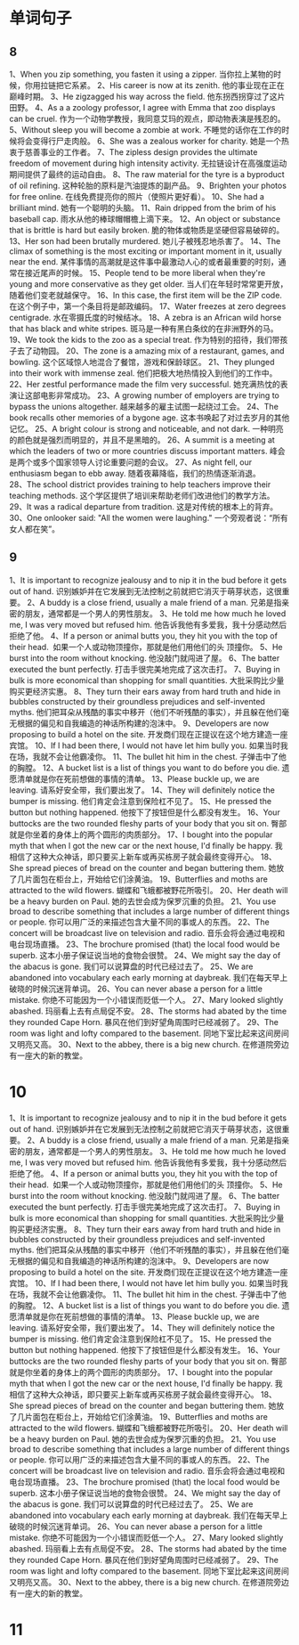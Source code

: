 # 单词句子

## 8

1、When you zip something, you fasten it using a zipper.
当你拉上某物的时候，你用拉链把它系紧。
2、His career is now at its zenith.
他的事业现在正在巅峰时期。
3、He zigzagged his way across the field.
他东拐西拐穿过了这片田野。
4、As a a zoology professor, I agree with Emma that zoo displays can be cruel.
作为一个动物学教授，我同意艾玛的观点，即动物表演是残忍的。
5、Without sleep you will become a zombie at work.
不睡觉的话你在工作的时候将会变得行尸走肉般。
6、She was a zealous worker for charity.
她是一个热衷于慈善事业的工作者。
7、The zipless design provides the ultimate freedom of movement during high intensity activity. 
无拉链设计在高强度运动期间提供了最终的运动自由。
8、The raw material for the tyre is a byproduct of oil refining.
这种轮胎的原料是汽油提炼的副产品。
9、Brighten your photos for free online.
在线免费提亮你的照片（使照片更好看）。
10、She had a brilliant mind.
她有一个聪明的头脑。
11、Rain dripped from the brim of his baseball cap.
雨水从他的棒球帽帽檐上滴下来。
12、An object or substance that is brittle is hard but easily broken.
脆的物体或物质是坚硬但容易破碎的。
13、Her son had been brutally murdered.
她儿子被残忍地杀害了。
14、The climax of something is the most exciting or important moment in it, usually near the end.
某件事情的高潮就是这件事中最激动人心的或者最重要的时刻，通常在接近尾声的时候。
15、People tend to be more liberal when they're young and more conservative as they get older.
当人们在年轻时常常更开放，随着他们变老就越保守。
16、In this case, the first item will be the ZIP code.
在这个例子中，第一个条目将是邮政编码。
17、Water freezes at zero degrees centigrade.
水在零摄氏度的时候结冰。
18、A zebra is an African wild horse that has black and white stripes.
斑马是一种有黑白条纹的在非洲野外的马。
19、We took the kids to the zoo as a special treat.
作为特别的招待，我们带孩子去了动物园。
20、The zone is a amazing mix of a restaurant, games, and bowling.
这个区域惊人地混合了餐馆，游戏和保龄球区。
21、They plunged into their work with immense zeal.
他们把极大地热情投入到他们的工作中。
22、Her zestful performance made the film very successful. 
她充满热忱的表演让这部电影非常成功。
23、A growing number of employers are trying to bypass the unions altogether.
越来越多的雇主试图一起绕过工会。
24、The book recalls other memories of a bygone age.
这本书唤起了对过去岁月的其他记忆。
25、A bright colour is strong and noticeable, and not dark.
一种明亮的颜色就是强烈而明显的，并且不是黑暗的。
26、A summit is a meeting at which the leaders of two or more countries discuss important matters.
峰会是两个或多个国家领导人讨论重要问题的会议。
27、As night fell, our enthusiasm began to ebb away. 
随着夜幕降临，我们的热情逐渐消退。	
28、The school district provides training to help teachers improve their teaching methods.
这个学区提供了培训来帮助老师们改进他们的教学方法。
29、It was a radical departure from tradition.
这是对传统的根本上的背弃。
30、One onlooker said: "All the women were laughing." 
一个旁观者说：“所有女人都在笑”。

## 9

1、It is important to recognize jealousy and to nip it in the bud before it gets out of hand.
识别嫉妒并在它发展到无法控制之前就把它消灭于萌芽状态，这很重要。
2、A buddy is a close friend, usually a male friend of a man.
兄弟是指亲密的朋友，通常都是一个男人的男性朋友。
3、He told me how much he loved me, I was very moved but refused him.
他告诉我他有多爱我，我十分感动然后拒绝了他。
4、If a person or animal butts you, they hit you with the top of their head. 
如果一个人或动物顶撞你，那就是他们用他们的头 顶撞你。
5、He burst into the room without knocking. 
他没敲门就闯进了屋。
6、The batter executed the bunt perfectly.
打击手很完美地完成了这次击打。
7、Buying in bulk is more economical than shopping for small quantities.
大批采购比少量购买更经济实惠。
8、They turn their ears away from hard truth and hide in bubbles constructed by their groundless prejudices and self-invented myths.
他们把耳朵从残酷的事实中移开（他们不听残酷的事实），并且躲在他们毫无根据的偏见和自我编造的神话所构建的泡沫中。
9、Developers are now proposing to build a hotel on the site.
开发商们现在正提议在这个地方建造一座宾馆。
10、If I had been there, I would not have let him bully you.
如果当时我在场，我就不会让他霸凌你。
11、The bullet hit him in the chest. 
子弹击中了他的胸膛。
12、A bucket list is a list of things you want to do before you die.
遗愿清单就是你在死前想做的事情的清单。
13、Please buckle up, we are leaving.
请系好安全带，我们要出发了。
14、They will definitely notice the bumper is missing.
他们肯定会注意到保险杠不见了。
15、He pressed the button but nothing happened. 
他按下了按钮但是什么都没有发生。
16、Your buttocks are the two rounded fleshy parts of your body that you sit on.
臀部就是你坐着的身体上的两个圆形的肉质部分。
17、I bought into the popular myth that when I got the new car or the next house, I'd finally be happy.
我相信了这种大众神话，即只要买上新车或再买栋房子就会最终变得开心。
18、She spread pieces of bread on the counter and began buttering them.
她放了几片面包在柜台上，开始给它们涂黄油。
19、Butterflies and moths are attracted to the wild flowers.
蝴蝶和飞蛾都被野花所吸引。
20、Her death will be a heavy burden on Paul.
她的去世会成为保罗沉重的负担。
21、You use broad to describe something that includes a large number of different things or people.
你可以用广泛的来描述包含大量不同的事或人的东西。
22、The concert will be broadcast live on television and radio.
音乐会将会通过电视和电台现场直播。
23、The brochure promised (that) the local food would be superb. 
这本小册子保证说当地的食物会很赞。
24、We might say the day of the abacus is gone.
我们可以说算盘的时代已经过去了。
25、We are abandoned into vocabulary each early morning at daybreak.
我们在每天早上破晓的时候沉迷背单词。
26、You can never abase a person for a little mistake. 
你绝不可能因为一个小错误而贬低一个人。
27、Mary looked slightly abashed.
玛丽看上去有点局促不安。
28、The storms had abated by the time they rounded Cape Horn.
暴风在他们到好望角周围时已经减弱了。
29、The room was light and lofty compared to the basement.
同地下室比起来这间房间又明亮又高。
30、Next to the abbey, there is a big new church. 
在修道院旁边有一座大的新的教堂。

# 10

1、It is important to recognize jealousy and to nip it in the bud before it gets out of hand.
识别嫉妒并在它发展到无法控制之前就把它消灭于萌芽状态，这很重要。
2、A buddy is a close friend, usually a male friend of a man.
兄弟是指亲密的朋友，通常都是一个男人的男性朋友。
3、He told me how much he loved me, I was very moved but refused him.
他告诉我他有多爱我，我十分感动然后拒绝了他。
4、If a person or animal butts you, they hit you with the top of their head. 
如果一个人或动物顶撞你，那就是他们用他们的头 顶撞你。
5、He burst into the room without knocking. 
他没敲门就闯进了屋。
6、The batter executed the bunt perfectly.
打击手很完美地完成了这次击打。
7、Buying in bulk is more economical than shopping for small quantities.
大批采购比少量购买更经济实惠。
8、They turn their ears away from hard truth and hide in bubbles constructed by their groundless prejudices and self-invented myths.
他们把耳朵从残酷的事实中移开（他们不听残酷的事实），并且躲在他们毫无根据的偏见和自我编造的神话所构建的泡沫中。
9、Developers are now proposing to build a hotel on the site.
开发商们现在正提议在这个地方建造一座宾馆。
10、If I had been there, I would not have let him bully you.
如果当时我在场，我就不会让他霸凌你。
11、The bullet hit him in the chest. 
子弹击中了他的胸膛。
12、A bucket list is a list of things you want to do before you die.
遗愿清单就是你在死前想做的事情的清单。
13、Please buckle up, we are leaving.
请系好安全带，我们要出发了。
14、They will definitely notice the bumper is missing.
他们肯定会注意到保险杠不见了。
15、He pressed the button but nothing happened. 
他按下了按钮但是什么都没有发生。
16、Your buttocks are the two rounded fleshy parts of your body that you sit on.
臀部就是你坐着的身体上的两个圆形的肉质部分。
17、I bought into the popular myth that when I got the new car or the next house, I'd finally be happy.
我相信了这种大众神话，即只要买上新车或再买栋房子就会最终变得开心。
18、She spread pieces of bread on the counter and began buttering them.
她放了几片面包在柜台上，开始给它们涂黄油。
19、Butterflies and moths are attracted to the wild flowers.
蝴蝶和飞蛾都被野花所吸引。
20、Her death will be a heavy burden on Paul.
她的去世会成为保罗沉重的负担。
21、You use broad to describe something that includes a large number of different things or people.
你可以用广泛的来描述包含大量不同的事或人的东西。
22、The concert will be broadcast live on television and radio.
音乐会将会通过电视和电台现场直播。
23、The brochure promised (that) the local food would be superb. 
这本小册子保证说当地的食物会很赞。
24、We might say the day of the abacus is gone.
我们可以说算盘的时代已经过去了。
25、We are abandoned into vocabulary each early morning at daybreak.
我们在每天早上破晓的时候沉迷背单词。
26、You can never abase a person for a little mistake. 
你绝不可能因为一个小错误而贬低一个人。
27、Mary looked slightly abashed.
玛丽看上去有点局促不安。
28、The storms had abated by the time they rounded Cape Horn.
暴风在他们到好望角周围时已经减弱了。
29、The room was light and lofty compared to the basement.
同地下室比起来这间房间又明亮又高。
30、Next to the abbey, there is a big new church. 
在修道院旁边有一座大的新的教堂。


# 11
